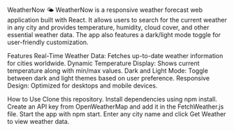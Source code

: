 WeatherNow 🌤️
WeatherNow is a responsive weather forecast web application built with React. It allows users to search for the current weather in any city and provides temperature, humidity, cloud cover, and other essential weather data. The app also features a dark/light mode toggle for user-friendly customization.

Features
Real-Time Weather Data: Fetches up-to-date weather information for cities worldwide.
Dynamic Temperature Display: Shows current temperature along with min/max values.
Dark and Light Mode: Toggle between dark and light themes based on user preference.
Responsive Design: Optimized for desktops and mobile devices.

How to Use
Clone this repository.
Install dependencies using npm install.
Create an API key from OpenWeatherMap and add it in the FetchWeather.js file.
Start the app with npm start.
Enter any city name and click Get Weather to view weather data.
